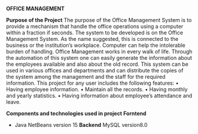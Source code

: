 **OFFICE MANAGEMENT**

**Purpose of the Project**
The purpose of the Office Management System is to provide a mechanism that handle the 
office operations using a computer within a fraction if seconds. 
The system to be developed is on the Office Management System. As the name suggested,
this is connected to the business or the institution’s workplace. 
Computer can help the intolerable burden of handling. Office Management works in every walk of life.
Through the automation of this system one can easily generate the information about the employees available
and also about the old record. This system can be used in various offices and departments and can distribute
the copies of the system among the management and the staff for the required information.
This project for any user includes the following features:
•	Having employee information.
•	Maintain all the records.
•	Having monthly and yearly statistics.
•	Having information about employee’s attendance and leave.

**Components and technologies used in project**
**Forntend**
- Java NetBeans version 15
**Backend**
  MySQL version8.0

